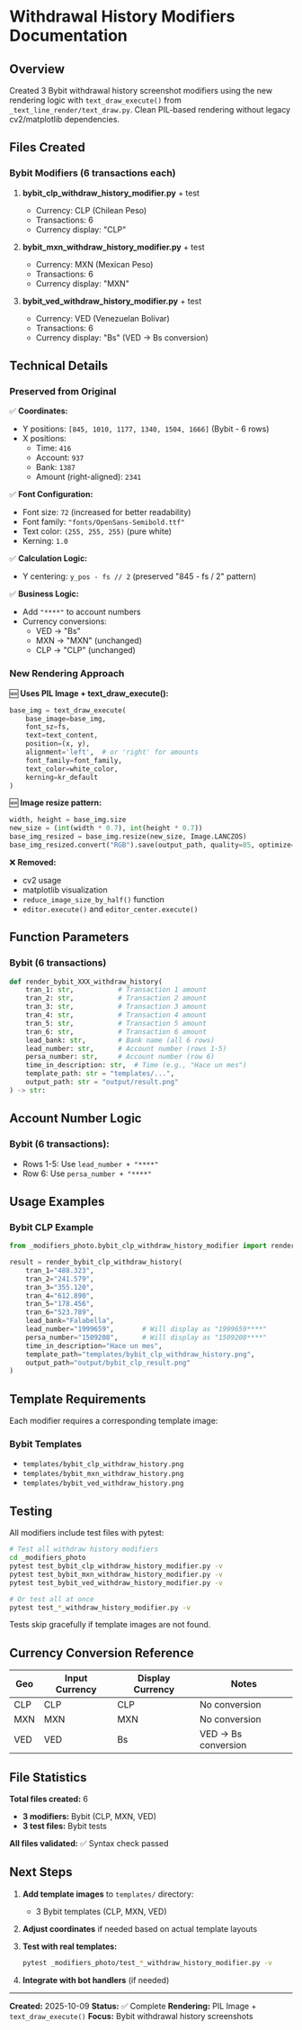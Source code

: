 # Withdrawal History Modifiers Documentation

## Overview

Created 3 Bybit withdrawal history screenshot modifiers using the new rendering logic with `text_draw_execute()` from `_text_line_render/text_draw.py`. Clean PIL-based rendering without legacy cv2/matplotlib dependencies.

## Files Created

### Bybit Modifiers (6 transactions each)

1. **bybit_clp_withdraw_history_modifier.py** + test
   - Currency: CLP (Chilean Peso)
   - Transactions: 6
   - Currency display: "CLP"

2. **bybit_mxn_withdraw_history_modifier.py** + test
   - Currency: MXN (Mexican Peso)
   - Transactions: 6
   - Currency display: "MXN"

3. **bybit_ved_withdraw_history_modifier.py** + test
   - Currency: VED (Venezuelan Bolívar)
   - Transactions: 6
   - Currency display: "Bs" (VED → Bs conversion)

## Technical Details

### Preserved from Original

✅ **Coordinates:**
- Y positions: `[845, 1010, 1177, 1340, 1504, 1666]` (Bybit - 6 rows)
- X positions:
  - Time: `416`
  - Account: `937`
  - Bank: `1387`
  - Amount (right-aligned): `2341`

✅ **Font Configuration:**
- Font size: `72` (increased for better readability)
- Font family: `"fonts/OpenSans-Semibold.ttf"`
- Text color: `(255, 255, 255)` (pure white)
- Kerning: `1.0`

✅ **Calculation Logic:**
- Y centering: `y_pos - fs // 2` (preserved "845 - fs / 2" pattern)

✅ **Business Logic:**
- Add `"****"` to account numbers
- Currency conversions:
  - VED → "Bs"
  - MXN → "MXN" (unchanged)
  - CLP → "CLP" (unchanged)

### New Rendering Approach

🆕 **Uses PIL Image + text_draw_execute():**
```python
base_img = text_draw_execute(
    base_image=base_img,
    font_sz=fs,
    text=text_content,
    position=(x, y),
    alignment='left',  # or 'right' for amounts
    font_family=font_family,
    text_color=white_color,
    kerning=kr_default
)
```

🆕 **Image resize pattern:**
```python
width, height = base_img.size
new_size = (int(width * 0.7), int(height * 0.7))
base_img_resized = base_img.resize(new_size, Image.LANCZOS)
base_img_resized.convert("RGB").save(output_path, quality=85, optimize=True)
```

❌ **Removed:**
- cv2 usage
- matplotlib visualization
- `reduce_image_size_by_half()` function
- `editor.execute()` and `editor_center.execute()`

## Function Parameters

### Bybit (6 transactions)

```python
def render_bybit_XXX_withdraw_history(
    tran_1: str,           # Transaction 1 amount
    tran_2: str,           # Transaction 2 amount
    tran_3: str,           # Transaction 3 amount
    tran_4: str,           # Transaction 4 amount
    tran_5: str,           # Transaction 5 amount
    tran_6: str,           # Transaction 6 amount
    lead_bank: str,        # Bank name (all 6 rows)
    lead_number: str,      # Account number (rows 1-5)
    persa_number: str,     # Account number (row 6)
    time_in_description: str,  # Time (e.g., "Hace un mes")
    template_path: str = "templates/...",
    output_path: str = "output/result.png"
) -> str:
```

## Account Number Logic

### Bybit (6 transactions):
- Rows 1-5: Use `lead_number + "****"`
- Row 6: Use `persa_number + "****"`

## Usage Examples

### Bybit CLP Example

```python
from _modifiers_photo.bybit_clp_withdraw_history_modifier import render_bybit_clp_withdraw_history

result = render_bybit_clp_withdraw_history(
    tran_1="488.323",
    tran_2="241.579",
    tran_3="355.120",
    tran_4="612.890",
    tran_5="178.456",
    tran_6="523.789",
    lead_bank="Falabella",
    lead_number="1999659",       # Will display as "1999659****"
    persa_number="1509208",      # Will display as "1509208****"
    time_in_description="Hace un mes",
    template_path="templates/bybit_clp_withdraw_history.png",
    output_path="output/bybit_clp_result.png"
)
```

## Template Requirements

Each modifier requires a corresponding template image:

### Bybit Templates
- `templates/bybit_clp_withdraw_history.png`
- `templates/bybit_mxn_withdraw_history.png`
- `templates/bybit_ved_withdraw_history.png`

## Testing

All modifiers include test files with pytest:

```bash
# Test all withdraw history modifiers
cd _modifiers_photo
pytest test_bybit_clp_withdraw_history_modifier.py -v
pytest test_bybit_mxn_withdraw_history_modifier.py -v
pytest test_bybit_ved_withdraw_history_modifier.py -v

# Or test all at once
pytest test_*_withdraw_history_modifier.py -v
```

Tests skip gracefully if template images are not found.

## Currency Conversion Reference

| Geo | Input Currency | Display Currency | Notes |
|-----|---------------|------------------|-------|
| CLP | CLP | CLP | No conversion |
| MXN | MXN | MXN | No conversion |
| VED | VED | Bs | VED → Bs conversion |

## File Statistics

**Total files created:** 6
- **3 modifiers:** Bybit (CLP, MXN, VED)
- **3 test files:** Bybit tests

**All files validated:** ✅ Syntax check passed

## Next Steps

1. **Add template images** to `templates/` directory:
   - 3 Bybit templates (CLP, MXN, VED)

2. **Adjust coordinates** if needed based on actual template layouts

3. **Test with real templates:**
   ```bash
   pytest _modifiers_photo/test_*_withdraw_history_modifier.py -v
   ```

4. **Integrate with bot handlers** (if needed)

---

**Created:** 2025-10-09
**Status:** ✅ Complete
**Rendering:** PIL Image + `text_draw_execute()`
**Focus:** Bybit withdrawal history screenshots
